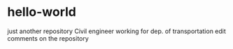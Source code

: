 # hello-world
just another repository
Civil engineer working for dep. of transportation 
edit comments on the repository
